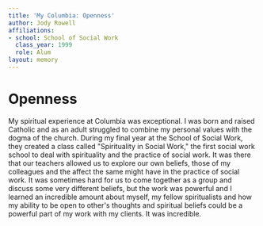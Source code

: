 ```yaml
---
title: 'My Columbia: Openness'
author: Jody Rowell
affiliations:
- school: School of Social Work
  class_year: 1999
  role: Alum
layout: memory
---
```


# Openness

My spiritual experience at Columbia was exceptional.  I was born and raised Catholic and as an adult struggled to combine my personal values with the dogma of the church. During my final year at the School of Social Work, they created a class called "Spirituality in Social Work," the first social work school to deal with spirituality and the practice of social work.  It was there that our teachers allowed us to explore our own beliefs, those of my colleagues and the affect the same might have in the practice of social work.  It was sometimes hard for us to come together as a group and discuss some very different beliefs, but the work was powerful and I learned an incredible amount about myself, my fellow spiritualists and how my ability to be open to other's thoughts and spiritual beliefs could be a powerful part of my work with my clients.  It was incredible.
